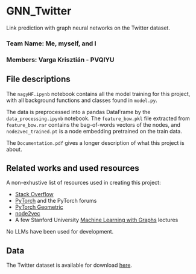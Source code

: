 # GNN_Twitter
Link prediction with graph neural networks on the Twitter dataset.

### Team Name: Me, myself, and I
### Members: Varga Krisztián - PVQIYU

## File descriptions
The `nagyHF.ipynb` notebook contains all the model training for this project, with all background functions and classes found in `model.py`.

The data is preprocessed into a pandas DataFrame by the `data_processing.ipynb` notebook.
The `feature_bow.pkl` file extracted from `feature_bow.rar` contains the bag-of-words vectors of the nodes,
and `node2vec_trained.pt` is a node embedding pretrained on the train data.

The `Documentation.pdf` gives a longer description of what this project is about.

## Related works and used resources
A non-exhustive list of resources used in creating this project:

- [Stack Overflow](https://stackoverflow.com/)
- [PyTorch](https://pytorch.org/) and the PyTorch forums
- [PyTorch Geometric](https://pyg.org/)
- [node2vec](https://snap.stanford.edu/node2vec/)
- A few Stanford University [Machine Learning with Graphs](https://web.stanford.edu/class/cs224w/) lectures

No LLMs have been used for development.

## Data
The Twitter dataset is available for download [here](https://snap.stanford.edu/data/ego-Twitter.html).

